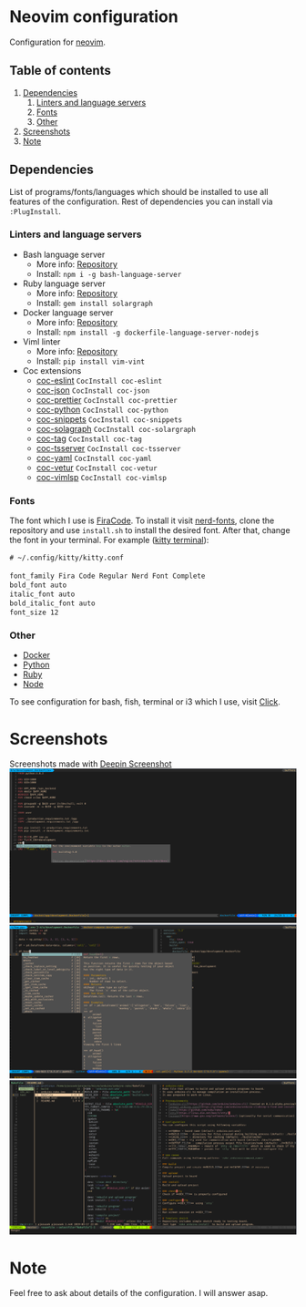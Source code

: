 # Neovim configuration

Configuration for [neovim](https://neovim.io/).

## Table of contents

1. [Dependencies](#dependencies)
    1. [Linters and language servers](#linters-and-language-servers)
    2. [Fonts](#fonts)
    3. [Other](#other)
2. [Screenshots](#screenshots)
3. [Note](#note)

## Dependencies

List of programs/fonts/languages which should be installed to use all features of the configuration. Rest of dependencies you can install via `:PlugInstall`.

### Linters and language servers

- Bash language server
  - More info: [Repository](https://github.com/mads-hartmann/bash-language-server)
  - Install: `npm i -g bash-language-server`
- Ruby language server
  - More info: [Repository](https://github.com/castwide/solargraph)
  - Install: `gem install solargraph`
- Docker language server
  - More info: [Repository](https://github.com/rcjsuen/dockerfile-language-server-nodejs)
  - Install: `npm install -g dockerfile-language-server-nodejs`
- Viml linter
  - More info: [Repository](https://github.com/Kuniwak/vint)
  - Install: `pip install vim-vint`
- Coc extensions
  - [coc-eslint](https://github.com/neoclide/coc-eslint) `CocInstall coc-eslint`
  - [coc-json](https://github.com/neoclide/coc-json) `CocInstall coc-json`
  - [coc-prettier](https://github.com/neoclide/coc-prettier) `CocInstall coc-prettier`
  - [coc-python](https://github.com/neoclide/coc-python) `CocInstall coc-python`
  - [coc-snippets](https://github.com/neoclide/coc-snippets) `CocInstall coc-snippets`
  - [coc-solagraph](https://github.com/neoclide/coc-solagraph) `CocInstall coc-solargraph`
  - [coc-tag](https://github.com/neoclide/coc-sources) `CocInstall coc-tag`
  - [coc-tsserver](https://github.com/neoclide/coc-tsserver) `CocInstall coc-tsserver`
  - [coc-yaml](https://github.com/neoclide/coc-yaml) `CocInstall coc-yaml`
  - [coc-vetur](https://github.com/neoclide/coc-vetur) `CocInstall coc-vetur`
  - [coc-vimlsp](https://github.com/iamcco/coc-vimlsp) `CocInstall coc-vimlsp`


### Fonts
The font which I use is [FiraCode](https://github.com/ryanoasis/nerd-fonts/tree/master/patched-fonts/FiraCode).
To install it visit [nerd-fonts](https://github.com/ryanoasis/nerd-fonts#font-installation), clone the repository and
use `install.sh` to install the desired font. After that, change the font in your terminal. For example ([kitty terminal](https://github.com/kovidgoyal/kitty)):
```
# ~/.config/kitty/kitty.conf

font_family Fira Code Regular Nerd Font Complete
bold_font auto
italic_font auto
bold_italic_font auto
font_size 12
```

### Other
- [Docker](https://www.docker.com/)
- [Python](https://www.python.org/)
- [Ruby](https://www.ruby-lang.org/en/)
- [Node](https://nodejs.org/en/)

To see configuration for bash, fish, terminal or i3 which I use, visit [Click](https://github.com/pjezusek/dotfiles-archlinux).

# Screenshots
Screenshots made with [Deepin Screenshot](https://www.deepin.org/en/original/deepin-screenshot/)
![Screenshot 1](images/screenshot_1.png)
![Screenshot 2](images/screenshot_2.png)
![Screenshot 3](images/screenshot_3.png)

# Note
Feel free to ask about details of the configuration. I will answer asap.
